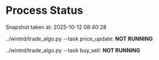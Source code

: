 # Process Status

Snapshot taken at: 2025-10-12 08:40:28

../wintrd/trade_algo.py --task price_update: **NOT RUNNING**

../wintrd/trade_algo.py --task buy_sell: **NOT RUNNING**

